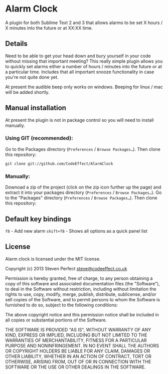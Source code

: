 # Alarm Clock #

A plugin for both Sublime Text 2 and 3 that allows alarms to be set X hours / X
minutes into the future or at XX:XX time.

## Details ##

Need to be able to get your head down and bury yourself in your code without
missing that important meeting? This really simple plugin allows you to quickly
set alarms either a number of hours / minutes into the future or at a particular
time. Includes that all important snooze functionality in case you're not quite
done yet.

At present the audible beep only works on windows. Beeping for linux / mac will
be added shortly.

## Manual installation ##

At present the plugin is not in package control so you will need to install manually.

### Using GIT (recommended): ###
Go to the Packages directory (`Preferences` / `Browse Packages…`). Then clone this
repository:

    git clone git://github.com/CodeEffect/AlarmClock

### Manually: ###
Downoad a zip of the project (click on the zip icon further up the page) and extract
it into your packages directory (`Preferences` / `Browse Packages…`).
Go to the "Packages" directory (`Preferences` / `Browse Packages…`). Then clone this
repository:

## Default key bindings ##

`f8` - Add new alarm
`shift+f8` - Shows all options as a quick panel list

## License ##

Alarm clock is licensed under the MIT license.

  Copyright (c) 2013 Steven Perfect <steve@codeeffect.co.uk>

  Permission is hereby granted, free of charge, to any person obtaining a copy
  of this software and associated documentation files (the "Software"), to deal
  in the Software without restriction, including without limitation the rights
  to use, copy, modify, merge, publish, distribute, sublicense, and/or sell
  copies of the Software, and to permit persons to whom the Software is
  furnished to do so, subject to the following conditions:

  The above copyright notice and this permission notice shall be included in
  all copies or substantial portions of the Software.

  THE SOFTWARE IS PROVIDED "AS IS", WITHOUT WARRANTY OF ANY KIND, EXPRESS OR
  IMPLIED, INCLUDING BUT NOT LIMITED TO THE WARRANTIES OF MERCHANTABILITY,
  FITNESS FOR A PARTICULAR PURPOSE AND NONINFRINGEMENT. IN NO EVENT SHALL THE
  AUTHORS OR COPYRIGHT HOLDERS BE LIABLE FOR ANY CLAIM, DAMAGES OR OTHER
  LIABILITY, WHETHER IN AN ACTION OF CONTRACT, TORT OR OTHERWISE, ARISING FROM,
  OUT OF OR IN CONNECTION WITH THE SOFTWARE OR THE USE OR OTHER DEALINGS IN
  THE SOFTWARE.

